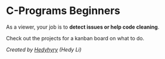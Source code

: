 # C-Programs Beginners

As a viewer, your job is to **detect issues or help code cleaning**. 


Check out the projects for a kanban board on what to do.

*Created by [Hedyhyry](https://github.com/hedyhyry) (Hedy Li)*
